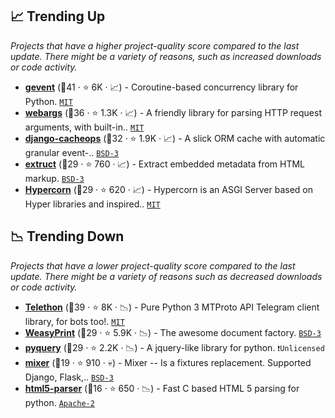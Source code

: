 ## 📈 Trending Up

_Projects that have a higher project-quality score compared to the last update. There might be a variety of reasons, such as increased downloads or code activity._

- <b><a href="https://github.com/gevent/gevent">gevent</a></b> (🥇41 ·  ⭐ 6K · 📈) - Coroutine-based concurrency library for Python. <code><a href="http://bit.ly/34MBwT8">MIT</a></code>
- <b><a href="https://github.com/marshmallow-code/webargs">webargs</a></b> (🥈36 ·  ⭐ 1.3K · 📈) - A friendly library for parsing HTTP request arguments, with built-in.. <code><a href="http://bit.ly/34MBwT8">MIT</a></code>
- <b><a href="https://github.com/Suor/django-cacheops">django-cacheops</a></b> (🥈32 ·  ⭐ 1.9K · 📈) - A slick ORM cache with automatic granular event-.. <code><a href="http://bit.ly/3aKzpTv">BSD-3</a></code> <code><img src="https://static.djangoproject.com/img/icon-touch.e4872c4da341.png" style="display:inline;" width="13" height="13"></code>
- <b><a href="https://github.com/scrapinghub/extruct">extruct</a></b> (🥈29 ·  ⭐ 760 · 📈) - Extract embedded metadata from HTML markup. <code><a href="http://bit.ly/3aKzpTv">BSD-3</a></code>
- <b><a href="https://github.com/pgjones/hypercorn">Hypercorn</a></b> (🥉29 ·  ⭐ 620 · 📈) - Hypercorn is an ASGI Server based on Hyper libraries and inspired.. <code><a href="http://bit.ly/34MBwT8">MIT</a></code>

## 📉 Trending Down

_Projects that have a lower project-quality score compared to the last update. There might be a variety of reasons such as decreased downloads or code activity._

- <b><a href="https://github.com/LonamiWebs/Telethon">Telethon</a></b> (🥈39 ·  ⭐ 8K · 📉) - Pure Python 3 MTProto API Telegram client library, for bots too!. <code><a href="http://bit.ly/34MBwT8">MIT</a></code>
- <b><a href="https://github.com/Kozea/WeasyPrint">WeasyPrint</a></b> (🥉29 ·  ⭐ 5.9K · 📉) - The awesome document factory. <code><a href="http://bit.ly/3aKzpTv">BSD-3</a></code>
- <b><a href="https://github.com/gawel/pyquery">pyquery</a></b> (🥉29 ·  ⭐ 2.2K · 📉) - A jquery-like library for python. <code>❗Unlicensed</code>
- <b><a href="https://github.com/klen/mixer">mixer</a></b> (🥉19 ·  ⭐ 910 · 💀) - Mixer -- Is a fixtures replacement. Supported Django, Flask,.. <code><a href="http://bit.ly/3aKzpTv">BSD-3</a></code> <code><img src="https://flask.palletsprojects.com/en/1.1.x/_static/flask-icon.png" style="display:inline;" width="13" height="13"></code> <code><img src="https://static.djangoproject.com/img/icon-touch.e4872c4da341.png" style="display:inline;" width="13" height="13"></code>
- <b><a href="https://github.com/kovidgoyal/html5-parser">html5-parser</a></b> (🥉16 ·  ⭐ 650 · 📉) - Fast C based HTML 5 parsing for python. <code><a href="http://bit.ly/3nYMfla">Apache-2</a></code>

